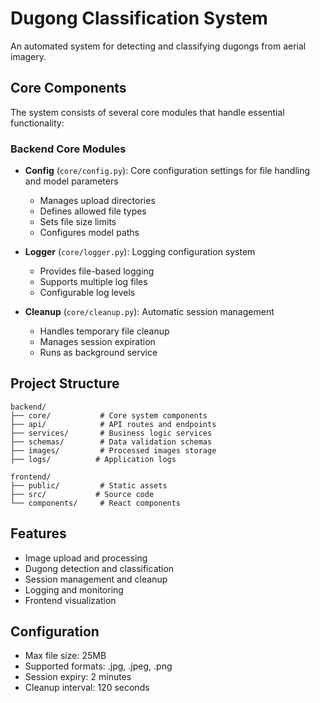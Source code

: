 # Dugong Classification System

An automated system for detecting and classifying dugongs from aerial imagery.

## Core Components

The system consists of several core modules that handle essential functionality:

### Backend Core Modules

- **Config** (`core/config.py`): Core configuration settings for file handling and model parameters

  - Manages upload directories
  - Defines allowed file types
  - Sets file size limits
  - Configures model paths

- **Logger** (`core/logger.py`): Logging configuration system

  - Provides file-based logging
  - Supports multiple log files
  - Configurable log levels

- **Cleanup** (`core/cleanup.py`): Automatic session management
  - Handles temporary file cleanup
  - Manages session expiration
  - Runs as background service

## Project Structure

```
backend/
├── core/           # Core system components
├── api/            # API routes and endpoints
├── services/       # Business logic services
├── schemas/        # Data validation schemas
├── images/         # Processed images storage
├── logs/          # Application logs

frontend/
├── public/         # Static assets
├── src/           # Source code
└── components/     # React components
```

## Features

- Image upload and processing
- Dugong detection and classification
- Session management and cleanup
- Logging and monitoring
- Frontend visualization

## Configuration

- Max file size: 25MB
- Supported formats: .jpg, .jpeg, .png
- Session expiry: 2 minutes
- Cleanup interval: 120 seconds
